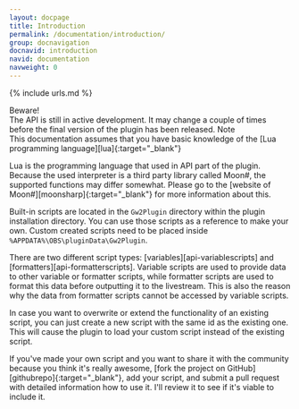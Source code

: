 ```yaml
---
layout: docpage
title: Introduction
permalink: /documentation/introduction/
group: docnavigation
docnavid: introduction
navid: documentation
navweight: 0
---
```

{% include urls.md %}

<span class="infoblock infoblock-danger">
<span class="label label-danger">Beware!</span><br>
The API is still in active development. It may change a couple of times before the final version of the plugin has been released.
</span>

<span class="infoblock infoblock-info">
<span class="label label-info">Note</span><br>
This documentation assumes that you have basic knowledge of the [Lua programming language][lua]{:target="_blank"}
</span>

Lua is the programming language that used in API part of the plugin. Because the used interpreter is a third party library called Moon#, the supported functions may differ somewhat. Please go to the [website of Moon#][moonsharp]{:target="_blank"} for more information about this.

Built-in scripts are located in the `Gw2Plugin` directory within the plugin installation directory. You can use those scripts as a reference to make your own. Custom created scripts need to be placed inside `%APPDATA%\OBS\pluginData\Gw2Plugin`.

There are two different script types: [variables][api-variablescripts] and [formatters][api-formatterscripts]. Variable scripts are used to provide data to other variable or formatter scripts, while formatter scripts are used to format this data before outputting it to the livestream. This is also the reason why the data from formatter scripts cannot be accessed by variable scripts.

In case you want to overwrite or extend the functionality of an existing script, you can just create a new script with the same id as the existing one. This will cause the plugin to load your custom script instead of the existing script.

If you've made your own script and you want to share it with the community because you think it's really awesome, [fork the project on GitHub][githubrepo]{:target="_blank"}, add your script, and submit a pull request with detailed information how to use it. I'll review it to see if it's viable to include it.
